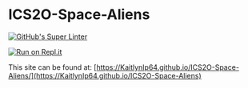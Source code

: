 # ICS2O-Space-Aliens

[![GitHub's Super Linter](https://github.com/KaitlynIp64//ICS2O-Space-Aliens/workflows/GitHub's%20Super%20Linter/badge.svg)](https://github.com/KaitlynIp64//ICS2O-Space-Aliens/actions)

[![Run on Repl.it](https://repl.it/badge/github/KaitlynIp64//ICS2O-Space-Aliens)](https://repl.it/github/KaitlynIp64//ICS2O-Space-Aliens)

This site can be found at: [https://KaitlynIp64.github.io/ICS2O-Space-Aliens/](https://KaitlynIp64.github.io/ICS2O-Space-Aliens)
